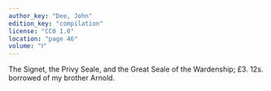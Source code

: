 ```yaml
---
author_key: "Dee, John"
edition_key: "compilation"
license: "CC0 1.0"
location: "page 46"
volume: "Ⅰ"
---
```

The Signet, the Privy Seale, and the Great Seale of the Wardenship; £3. 12s.
borrowed of my brother Arnold.

